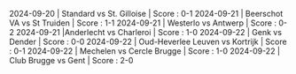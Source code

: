 2024-09-20 | Standard vs St. Gilloise | Score : 0-1
2024-09-21 | Beerschot VA vs St Truiden | Score : 1-1 
2024-09-21 | Westerlo vs Antwerp | Score : 0-2 
2024-09-21 |Anderlecht vs Charleroi |  Score : 1-0 
2024-09-22 | Genk vs Dender |  Score :  0-0
2024-09-22 | Oud-Heverlee Leuven vs Kortrijk | Score : 0-1 
2024-09-22 | Mechelen vs Cercle Brugge |  Score : 1-0 
2024-09-22 | Club Brugge vs Gent | Score  : 2-0